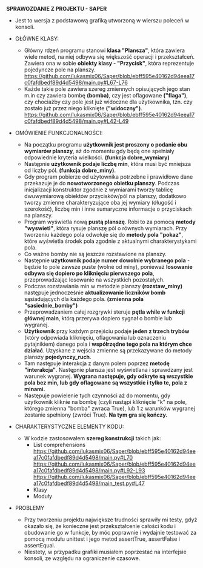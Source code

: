 **SPRAWOZDANIE Z PROJEKTU - SAPER**

- Jest to wersja z podstawową grafiką utworzoną w wierszu poleceń w konsoli. 

- GŁÓWNE KLASY:
  - Główny rdzeń programu stanowi **klasa "Plansza"**, która zawiera wiele metod, na niej odbywa się większość operacji i przekształceń. Zawiera ona w sobie **obiekty klasy - "Przycisk"**, która reprezentuje pojedyncze pole na planszy. 
  https://github.com/lukasmix06/Saper/blob/ebff595e40162d94eea17c0fafdbedf89d4d5498/main.py#L67-L76
  - Każde takie pole zawiera szereg zmiennych opisujących jego stan m.in czy zawiera bombę **(bomba)**, czy jest oflagowane **("flaga")**, czy chociażby czy pole jest już widoczne dla użytkownika, tzn. czy zostało już przez niego kliknięte **("widoczny")**.
  https://github.com/lukasmix06/Saper/blob/ebff595e40162d94eea17c0fafdbedf89d4d5498/main.py#L42-L49

- OMÓWIENIE FUNKCJONALNOŚCI:
  - Na początku programu **użytkownik jest proszony o podanie obu wymiarów planszy**, aż do momentu gdy będą one spełniały odpowiednie kryteria wielkości. **(funkcja dobre_wymiary)**
  - Następnie **użytkownik podaje liczbę min**, która musi być mniejsza od liczby pól. **(funkcja dobre_miny)**.
  - Gdy program pobierze od użytownika potrzebne i prawidłowe dane przekazuje je do **nowotworzonego obietku planszy**. Podczas inicjalizacji konstruktor zgodnie z wymiarami tworzy tablicę dwuwymiarową obiektów przycisków/pól na planszy, dodatkowo tworzy zmienne charakteryzujące oba jej wymiary (długość i szerokość), liczbę min i inne sumaryczne informacje o przyciskach na planszy.
  - Program wyświetla nową **pustą planszę**. Robi to za pomocą **metody "wyswietl"**, która rysuje planszę pól o równych wymiarach. Przy tworzeniu każdego pola odwołuje się 
do **metody pola "pokaz"**, które wyświetla środek pola zgodnie z aktualnymi charakterystykami pola.
  - Co ważne bomby nie są jeszcze rozstawione na planszy. 
  - Następnie **użytkownik podaje numer dowolnie wybranego pola** - będzie to pole zawsze puste (wolne od miny), ponieważ **losowanie odbywa się dopiero po kliknięciu pierwszego pola**, przeprowadzając losowanie na wszystkich pozostałych.
  - Podczas rozstawiania min w metodzie planszy **(rozstaw_miny)** następuje jednocześnie **aktualizowanie liczników bomb** sąsiadujących dla każdego pola. **(zmienna pola "sasiednie_bomby")**
  - Przeprowadzaniem całej rozgrywki steruje **pętla while w funkcji głównej main**, którą przerywa dopiero sygnał o bombie lub wygranej.
  - **Użytkownik** przy każdym przejściu podaje **jeden z trzech trybów** (który odpowiada kliknięciu, oflagowaniu lub oznaczeniu pytajnikiem) danego pola i **współrzędne tego pola na którym chce działać**. Uzyskane z wejścia zmienne są przekazywane do metody planszy **pojedynczy_ruch**.
  - Tam następuje interakcja z danym polem poprzez **metodę "interakcja"**. Następnie plansza jest wyświetlana i sprawdzany jest warunek wygranej. **Wygrana następuje, gdy odkryte są wszystkie pola bez min, lub gdy oflagowane są wszystkie i tylko te, pola z minami.**
  - Następuje powielenie tych czynności aż do momentu, gdy użytkownik kliknie na bombę (czyli nastąpi kliknięcie "k" na pole, którego zmienna "bomba" zwraca True), lub 1 z warunków wygranej zostanie spełniony (zwróci True). **Na tym gra się kończy.**

- CHARAKTERYSTYCZNE ELEMENTY KODU:
  - W kodzie zastosowałem **szereg konstrukcji** takich jak:
    - List comprehensions
    https://github.com/lukasmix06/Saper/blob/ebff595e40162d94eea17c0fafdbedf89d4d5498/main.py#L70
    https://github.com/lukasmix06/Saper/blob/ebff595e40162d94eea17c0fafdbedf89d4d5498/main.py#L92-L93
    https://github.com/lukasmix06/Saper/blob/ebff595e40162d94eea17c0fafdbedf89d4d5498/main_test.py#L47
    - Klasy
    - Moduły

- PROBLEMY
  - Przy tworzeniu projektu największe trudności sprawiły mi testy, gdyż okazało się, że konieczne jest przekształcenie całości kodu i obudowanie go w funkcje, by móc poprawnie i wydajnie testować za pomocą modułu unittest i jego metod assertTrue, assertFalse i assertEqual. 
  - Niestety, w przypadku grafiki musiałem poprzestać na interfejsie konsoli, ze względu na ograniczenie czasowe.
